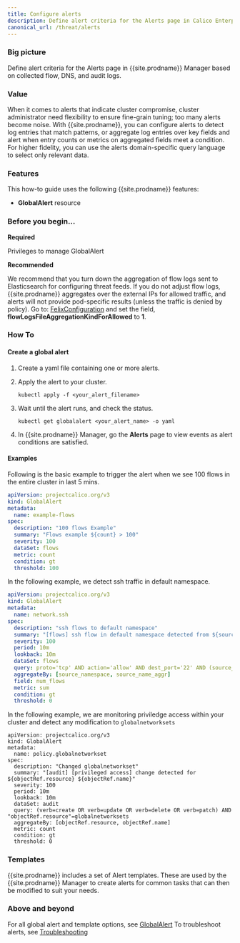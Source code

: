 ```yaml
---
title: Configure alerts
description: Define alert criteria for the Alerts page in Calico Enterprise Manager. 
canonical_url: /threat/alerts
---
```


### Big picture

Define alert criteria for the Alerts page in {{site.prodname}} Manager based on collected flow, DNS, and audit logs. 

### Value 

When it comes to alerts that indicate cluster compromise, cluster administrator need flexibility to ensure fine-grain tuning; too many alerts become noise. With {{site.prodname}}, you can configure alerts to detect log entries that match patterns, or aggregate log entries over key fields and alert when entry counts or metrics on aggregated fields meet a condition. For higher fidelity, you can use the alerts domain-specific query language to select only relevant data.

### Features

This how-to guide uses the following {{site.prodname}} features:

- **GlobalAlert** resource

### Before you begin...

**Required**

Privileges to manage GlobalAlert

**Recommended**

We recommend that you turn down the aggregation of flow logs sent to Elasticsearch for configuring threat feeds. If you do not adjust flow logs, {{site.prodname}} aggregates over the external IPs for allowed traffic, and alerts will not provide pod-specific results (unless the traffic is denied by policy). Go to: [FelixConfiguration]({{site.baseurl}}/reference/resources/felixconfig) and set the field, **flowLogsFileAggregationKindForAllowed** to **1**.

### How To

#### Create a global alert

1. Create a yaml file containing one or more alerts.
1. Apply the alert to your cluster.

   ```shell
   kubectl apply -f <your_alert_filename>
   ```

1. Wait until the alert runs, and check the status.

   ```shell
   kubectl get globalalert <your_alert_name> -o yaml
   ```
1. In {{site.prodname}} Manager, go the **Alerts** page to view events
as alert conditions are satisfied.

#### Examples

Following is the basic example to trigger the alert when we see 100 flows in the entire cluster in last 5 mins.

```yaml
apiVersion: projectcalico.org/v3
kind: GlobalAlert
metadata:
  name: example-flows
spec:
  description: "100 flows Example"
  summary: "Flows example ${count} > 100"
  severity: 100
  dataSet: flows
  metric: count
  condition: gt
  threshold: 100
```

In the following example, we detect ssh traffic in default namespace.

```yaml
apiVersion: projectcalico.org/v3
kind: GlobalAlert
metadata:
  name: network.ssh
spec:
  description: "ssh flows to default namespace"
  summary: "[flows] ssh flow in default namespace detected from ${source_namespace}/${source_name_aggr}"
  severity: 100
  period: 10m
  lookback: 10m
  dataSet: flows
  query: proto='tcp' AND action='allow' AND dest_port='22' AND (source_namespace='default' OR dest_namespace='default') AND reporter=src
  aggregateBy: [source_namespace, source_name_aggr]
  field: num_flows
  metric: sum
  condition: gt
  threshold: 0
```

In the following example, we are monitoring priviledge access within your cluster and detect any modification to `globalnetworksets`

```
apiVersion: projectcalico.org/v3
kind: GlobalAlert
metadata:
  name: policy.globalnetworkset
spec:
  description: "Changed globalnetworkset"
  summary: "[audit] [privileged access] change detected for ${objectRef.resource} ${objectRef.name}"
  severity: 100
  period: 10m
  lookback: 10m
  dataSet: audit
  query: (verb=create OR verb=update OR verb=delete OR verb=patch) AND "objectRef.resource"=globalnetworksets
  aggregateBy: [objectRef.resource, objectRef.name]
  metric: count
  condition: gt
  threshold: 0
```

### Templates

{{site.prodname}} includes a set of Alert templates. These are used
by the {{site.prodname}} Manager to create alerts
for common tasks that can then be modified to suit your needs.

### Above and beyond

For all global alert and template options, see [GlobalAlert]({{site.baseurl}}/reference/resources/globalalert)
To troubleshoot alerts, see [Troubleshooting]({{site.baseurl}}/maintenance/troubleshoot/troubleshooting)

[flow]: ../logs/elastic/flow
[dns]: ../logs/elastic/dns
[audit logs]: ../logs/elastic/ee-audit
[45925]: https://www.exploit-db.com/exploits/45925
